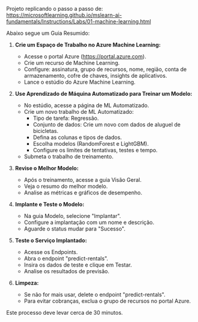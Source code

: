 Projeto replicando o passo a passo de:
https://microsoftlearning.github.io/mslearn-ai-fundamentals/Instructions/Labs/01-machine-learning.html

Abaixo segue um Guia Resumido:

1. **Crie um Espaço de Trabalho no Azure Machine Learning:**
   - Acesse o portal Azure (https://portal.azure.com).
   - Crie um recurso de Machine Learning.
   - Configure: assinatura, grupo de recursos, nome, região, conta de armazenamento, cofre de chaves, insights de aplicativos.
   - Lance o estúdio do Azure Machine Learning.

2. **Use Aprendizado de Máquina Automatizado para Treinar um Modelo:**
   - No estúdio, acesse a página de ML Automatizado.
   - Crie um novo trabalho de ML Automatizado:
     - Tipo de tarefa: Regressão.
     - Conjunto de dados: Crie um novo com dados de aluguel de bicicletas.
     - Defina as colunas e tipos de dados.
     - Escolha modelos (RandomForest e LightGBM).
     - Configure os limites de tentativas, testes e tempo.
   - Submeta o trabalho de treinamento.

3. **Revise o Melhor Modelo:**
   - Após o treinamento, acesse a guia Visão Geral.
   - Veja o resumo do melhor modelo.
   - Analise as métricas e gráficos de desempenho.

4. **Implante e Teste o Modelo:**
   - Na guia Modelo, selecione "Implantar".
   - Configure a implantação com um nome e descrição.
   - Aguarde o status mudar para "Sucesso".

5. **Teste o Serviço Implantado:**
   - Acesse os Endpoints.
   - Abra o endpoint "predict-rentals".
   - Insira os dados de teste e clique em Testar.
   - Analise os resultados de previsão.

6. **Limpeza:**
   - Se não for mais usar, delete o endpoint "predict-rentals".
   - Para evitar cobranças, exclua o grupo de recursos no portal Azure.

Este processo deve levar cerca de 30 minutos.